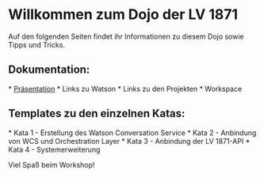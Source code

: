 <h1>Willkommen zum Dojo der LV 1871</h1>

Auf den folgenden Seiten findet ihr Informationen zu diesem Dojo sowie Tipps und Tricks. 

<h2>Dokumentation:</h2> 
* <a href="https://gitlab.infomotion.de/lv1871/chatbot/blob/master/WatsonJavaDojo.pptx">Präsentation</a> 
* Links zu Watson 
* Links zu den Projekten 
* Workspace 

<h2>Templates zu den einzelnen Katas:</h2>
* Kata 1 - Erstellung des Watson Conversation Service 
* Kata 2 - Anbindung von WCS und Orchestration Layer
* Kata 3 - Anbindung der LV 1871-API 
* Kata 4 - Systemerweiterung

Viel Spaß beim Workshop! 
  